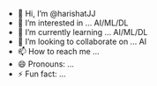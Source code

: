 - 👋 Hi, I’m @harishatJJ
- 👀 I’m interested in ... AI/ML/DL
- 🌱 I’m currently learning ... AI/ML/DL
- 💞️ I’m looking to collaborate on ... AI
- 📫 How to reach me ...
- 😄 Pronouns: ...
- ⚡ Fun fact: ...

<!---
harishatJJ/harishatJJ is a ✨ special ✨ repository because its `README.md` (this file) appears on your GitHub profile.
You can click the Preview link to take a look at your changes.
--->
